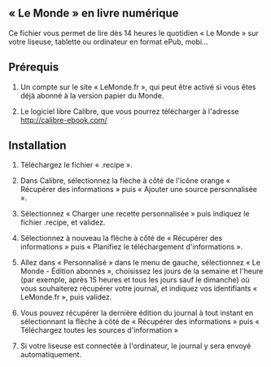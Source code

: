 « Le Monde » en livre numérique
-------------------------------

Ce fichier vous permet de lire dès 14 heures le quotidien « Le Monde » 
sur votre liseuse, tablette ou ordinateur en format ePub, mobi...

Prérequis
---------

1. Un compte sur le site « LeMonde.fr », qui peut être activé si vous
   êtes déjà abonné à la version papier du Monde.
   
2. Le logiciel libre Calibre, que vous pourrez télécharger à l'adresse
   http://calibre-ebook.com/

Installation
------------

1. Téléchargez le fichier « .recipe ».

2. Dans Calibre, sélectionnez la flèche à côté de l'icône orange
   « Récupérer des informations » puis « Ajouter une source 
   personnalisée ».

3. Sélectionnez « Charger une recette personnalisée » puis indiquez
   le fichier .recipe, et validez.

4. Sélectionnez à nouveau la flèche à côté de « Récupérer des 
   informations » puis « Planifiez le téléchargement d'informations ».

5. Allez dans « Personnalisé » dans le menu de gauche, sélectionnez
   « Le Monde - Édition abonnés », choisissez les jours de la semaine
   et l'heure (par exemple, après 15 heures et tous les jours sauf le 
   dimanche) où vous souhaiterez récupérer votre journal, et indiquez
   vos identifiants « LeMonde.fr », puis validez.

6. Vous pouvez récupérer la dernière édition du journal à tout instant 
   en sélectionnant la flèche à côté de « Récupérer des informations » 
   puis « Téléchargez toutes les sources d'information »

7. Si votre liseuse est connectée à l'ordinateur, le journal y sera 
   envoyé automatiquement.
